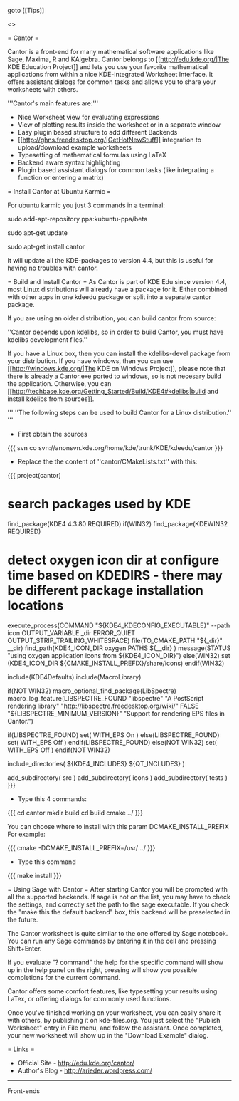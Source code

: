 goto [[Tips]]

<<TableOfContents>>

= Cantor =

Cantor is a front-end for many mathematical software applications like Sage, Maxima, R and KAlgebra. Cantor belongs to [[http://edu.kde.org/|The KDE Education Project]] and lets you use your favorite mathematical applications from within a nice KDE-integrated Worksheet Interface. It offers assistant dialogs for common tasks and allows you to share your worksheets with others.

'''Cantor's main features are:'''
 * Nice Worksheet view for evaluating expressions
 * View of plotting results inside the worksheet or in a separate window
 * Easy plugin based structure to add different Backends
 * [[http://ghns.freedesktop.org/|GetHotNewStuff]] integration to upload/download example worksheets
 * Typesetting of mathematical formulas using LaTeX
 * Backend aware syntax highlighting
 * Plugin based assistant dialogs for common tasks (like integrating a function or entering a matrix)

= Install Cantor at Ubuntu Karmic =

For ubuntu karmic you just 3 commands in a terminal:

sudo add-apt-repository ppa:kubuntu-ppa/beta

sudo apt-get update

sudo apt-get install cantor

It will update all the KDE-packages to version 4.4, but this is useful for having no troubles with cantor.



= Build and Install Cantor =
As Cantor is part of KDE Edu since version 4.4, most Linux distributions will already have a package for it.
Either combined with other apps in one kdeedu package or split into a separate cantor package.

If you are using an older distribution, you can build cantor from source:

''Cantor depends upon kdelibs, so in order to build Cantor, you must have kdelibs development files.''

If you have a Linux box, then you can install the kdelibs-devel package from your distribution. If you have windows, then you can use [[http://windows.kde.org/|The KDE on Windows Project]], please note that there is already a Cantor.exe ported to windows, so is not necesary build the application. Otherwise, you can [[http://techbase.kde.org/Getting_Started/Build/KDE4#kdelibs|build and install kdelibs from sources]].

''' ''The following steps can be used to build Cantor for a Linux distribution.'' '''

 * First obtain the sources

{{{
svn co svn://anonsvn.kde.org/home/kde/trunk/KDE/kdeedu/cantor
}}}

 * Replace the the content of ''cantor/CMakeLists.txt'' with this:

{{{
project(cantor)

# search packages used by KDE
find_package(KDE4 4.3.80 REQUIRED)
if(WIN32)
  find_package(KDEWIN32 REQUIRED)
  # detect oxygen icon dir at configure time based on KDEDIRS - there may be different package installation locations
  execute_process(COMMAND "${KDE4_KDECONFIG_EXECUTABLE}" --path icon OUTPUT_VARIABLE _dir ERROR_QUIET OUTPUT_STRIP_TRAILING_WHITESPACE)
  file(TO_CMAKE_PATH "${_dir}" __dir)
  find_path(KDE4_ICON_DIR oxygen PATHS
      ${__dir}
  )
  message(STATUS "using oxygen application icons from ${KDE4_ICON_DIR}")
else(WIN32)
    set (KDE4_ICON_DIR  ${CMAKE_INSTALL_PREFIX}/share/icons)
endif(WIN32)

include(KDE4Defaults)
include(MacroLibrary)

if(NOT WIN32)
  macro_optional_find_package(LibSpectre)
  macro_log_feature(LIBSPECTRE_FOUND "libspectre" "A PostScript rendering library" "http://libspectre.freedesktop.org/wiki/" FALSE "${LIBSPECTRE_MINIMUM_VERSION}" "Support for rendering EPS files in Cantor.")

  if(LIBSPECTRE_FOUND)
    set( WITH_EPS On )
  else(LIBSPECTRE_FOUND)
    set( WITH_EPS Off )
  endif(LIBSPECTRE_FOUND)
else(NOT WIN32)
  set( WITH_EPS Off )
endif(NOT WIN32)

include_directories( ${KDE4_INCLUDES} ${QT_INCLUDES} )

add_subdirectory( src )
add_subdirectory( icons )
add_subdirectory( tests )
}}}

 * Type this 4 commands:

{{{
cd cantor
mkdir build
cd build
cmake ../
}}}

You can choose where to install with this param DCMAKE_INSTALL_PREFIX For example: 

{{{
cmake -DCMAKE_INSTALL_PREFIX=/usr/ ../
}}}

 * Type this command

{{{
make install
}}}

= Using Sage with Cantor =
After starting Cantor you will be prompted with all the supported backends. 
If sage is not on the list, you may have to check the settings, and correctly set the path to the sage executable.
If you check the "make this the default backend" box, this backend will be preselected in the future.

The Cantor worksheet is quite similar to the one offered by Sage notebook. You can run any Sage commands by entering it in the cell
and pressing Shift+Enter.

If you evaluate "? command" the help for the specific command will show up in the help panel on the right, 
pressing <Tab> will show you possible completions for the current command.

Cantor offers some comfort features, like typesetting your results using LaTex, or offering dialogs for
commonly used functions.

Once you've finished working on your worksheet, you can easily share it with others, by publishing it on kde-files.org.
You just select the "Publish Worksheet" entry in File menu, and follow the assistant. Once completed, your new worksheet
will show up in the "Download Example" dialog.

= Links =
 * Official Site - http://edu.kde.org/cantor/ 
 * Author's Blog - http://arieder.wordpress.com/

----
Front-ends
